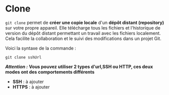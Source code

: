 # Clone

``git clone``  permet de **créer une copie locale** d'un **dépôt distant (repository)** sur votre propre appareil. Elle télécharge tous les fichiers et l'historique de version du dépôt distant permettant un travail avec les fichiers localement. Cela facilite la collaboration et le suivi des modifications dans un projet Git.

Voici la syntaxe de la commande :
```git
git clone sshUrl
```

***Attention :*** **Vous pouvez utiliser 2 types d'url,SSH ou HTTP, ces deux modes ont des comportements différents**

- **SSH** :
	à ajouter
- **HTTPS** :
	à ajouter